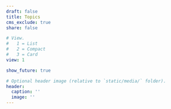 ```yaml
---
draft: false
title: Topics
cms_exclude: true
share: false

# View.
#   1 = List
#   2 = Compact
#   3 = Card
view: 1

show_future: true

# Optional header image (relative to `static/media/` folder).
header:
  caption: ''
  image: ''
---
```


